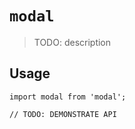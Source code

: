 # `modal`

> TODO: description

## Usage

```
import modal from 'modal';

// TODO: DEMONSTRATE API
```

